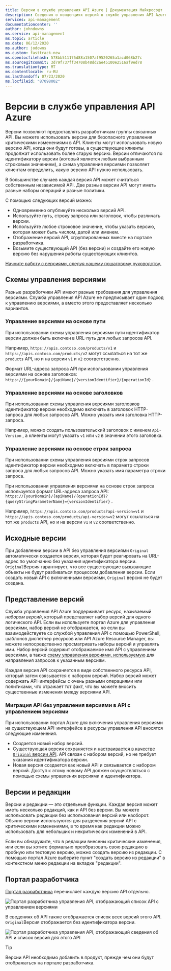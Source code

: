 ```yaml
---
title: Версии в службе управления API Azure | Документация Майкрософт
description: Сведения о концепциях версий в службе управления API Azure.
services: api-management
documentationcenter: ''
author: johndowns
ms.service: api-management
ms.topic: article
ms.date: 06/12/2020
ms.author: jodowns
ms.custom: fasttrack-new
ms.openlocfilehash: 578bb511175d88a1507af9520265a1acd068b27c
ms.sourcegitcommit: 3d79f737ff34708b48dd2ae45100e2516af9ed78
ms.translationtype: MT
ms.contentlocale: ru-RU
ms.lasthandoff: 07/23/2020
ms.locfileid: "87098002"
---
```

# <a name="versions-in-azure-api-management"></a>Версии в службе управления API Azure

Версии позволяют предоставлять разработчикам группы связанных API. Вы можете использовать версии для безопасного управления критическими изменениями в API. Клиенты могут использовать новую версию API, когда они будут готовы, а существующие клиенты продолжат использовать более старую версию. Версии отличаются по идентификатору версии (который является любым выбранным строковым значением), а схема управления версиями позволяет клиентам определить, какую версию API нужно использовать.

В большинстве случаев каждая версия API может считаться собственным независимой API. Две разные версии API могут иметь разные наборы операций и разные политики.

С помощью следующих версий можно:

- Одновременно опубликуйте несколько версий API.
- Используйте путь, строку запроса или заголовок, чтобы различать версии.
- Используйте любое строковое значение, чтобы указать версию, которая может быть числом, датой или именем.
- Отображение версий API, сгруппированных вместе на портале разработчика.
- Возьмите существующий API (без версии) и создайте его новую версию без нарушения работы существующих клиентов.

[Начните работу с версиями, следуя нашему пошаговому руководству.](./api-management-get-started-publish-versions.md)

## <a name="versioning-schemes"></a>Схемы управления версиями

Разные разработчики API имеют разные требования для управления версиями. Служба управления API Azure не предписывает один подход к управлению версиями, а вместо этого предоставляет несколько вариантов.

### <a name="path-based-versioning"></a>Управление версиями на основе пути

При использовании схемы управления версиями пути идентификатор версии должен быть включен в URL-путь для любых запросов API.

Например, `https://apis.contoso.com/products/v1` и `https://apis.contoso.com/products/v2` могут ссылаться на тот же `products` API, но и на версии `v1` и `v2` соответственно.

Формат URL-адреса запроса API при использовании управления версиями на основе заголовков: `https://{yourDomain}/{apiName}/{versionIdentifier}/{operationId}` .

### <a name="header-based-versioning"></a>Управление версиями на основе заголовков

При использовании схемы управления версиями заголовков идентификатор версии необходимо включать в заголовок HTTP-запроса для любых запросов API. Можно указать имя заголовка HTTP-запроса.

Например, можно создать пользовательский заголовок с именем `Api-Version` , а клиенты могут указать `v1` или `v2` в значении этого заголовка.

### <a name="query-string-based-versioning"></a>Управление версиями на основе строк запроса

При использовании схемы управления версиями строк запросов идентификатор версии необходимо включать в параметр строки запроса для любых запросов API. Можно указать имя параметра строки запроса.

При использовании управления версиями на основе строк запроса используется формат URL-адреса запроса API: `https://{yourDomain}/{apiName}/{operationId}?{queryStringParameterName}={versionIdentifier}` .

Например, `https://apis.contoso.com/products?api-version=v1` и `https://apis.contoso.com/products/api-version=v2` могут ссылаться на тот же `products` API, но и на версии `v1` и `v2` соответственно.

## <a name="original-versions"></a>Исходные версии

При добавлении версии в API без управления версиями `Original` автоматически создается версия, которая будет реагировать на URL-адрес по умолчанию без указания идентификатора версии. `Original`Версия гарантирует, что все существующие вызывающие объекты не будут разбиваться процессом добавления версии. Если создать новый API с включенными версиями, `Original` версия не будет создана.

## <a name="how-versions-are-represented"></a>Представление версий

Служба управления API Azure поддерживает ресурс, называемый *набором версий*, который представляет набор версий для одного логического API. Если вы используете портал Azure для управления версиями, набор версий не отображается, но если вы взаимодействуете со службой управления API с помощью PowerShell, шаблонов диспетчер ресурсов или API Azure Resource Manager, вы можете непосредственно просматривать наборы версий и управлять ими. Набор версий содержит отображаемое имя API с управлением версиями, а также [схему управления версиями, используемую](#versioning-schemes) для направления запросов к указанным версиям.

Каждая версия API сохраняется в виде собственного ресурса API, который затем связывается с набором версий. Набор версий может содержать API-интерфейсы с очень разными операциями или политиками, что отражает тот факт, что вы можете вносить существенные изменения между версиями API.

### <a name="migrating-a-non-versioned-api-to-a-versioned-api"></a>Миграция API без управления версиями в API с управлением версиями

При использовании портал Azure для включения управления версиями на существующем API-интерфейсе в ресурсы управления API вносятся следующие изменения.

 * Создается новый набор версий.
 * Существующая версия сохраняется и [настраивается в качестве `Original` версии API](#original-versions). API связан с набором версий, но не требует указания идентификатора версии.
 * Новая версия создается как новый API и связывается с набором версий. Доступ к этому новому API должен осуществляться с помощью схемы управления версиями и идентификатора.

## <a name="versions-and-revisions"></a>Версии и редакции

Версии и редакции — это отдельные функции. Каждая версия может иметь несколько редакций, как и API без версии. Вы можете использовать редакции без использования версий или наоборот. Обычно версии используются для разделения версий API с критическими изменениями, в то время как редакции можно использовать для небольших и некритических изменений в API.

Если вы обнаружите, что в редакции внесены критические изменения, или если вы хотите формально преобразовать свою редакцию в пробную или тестовую версию, можно создать версию из редакции. С помощью портал Azure выберите пункт "создать версию из редакции" в контекстном меню редакции на вкладке "редакции".

## <a name="developer-portal"></a>Портал разработчика

[Портал разработчика](./api-management-howto-developer-portal.md) перечисляет каждую версию API отдельно.

![Портал разработчика управления API, отображающий список API с управлением версиями](media/api-management-versions/portal-list.png)

В сведениях об API также отображается список всех версий этого API. `Original`Версия отображается без идентификатора версии.

![Портал разработчика управления API, отображающий сведения об API и список версий для этого API](media/api-management-versions/portal-details.png)

> [!TIP]
> Версии API необходимо добавить в продукт, прежде чем они будут отображаться на портале разработчика.
